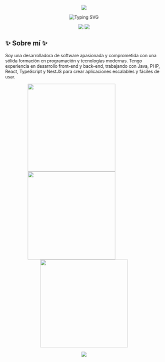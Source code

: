 <!-- Encabezado con imagen -->
<p align="center">
  <img src="https://capsule-render.vercel.app/api?type=waving&color=0:00c6ff,100:0072ff&height=200&section=header&text=⭐%20Hola!%20Soy%20Alicia%20Medina%20⭐&fontSize=40&fontColor=ffffff&animation=fadeIn" />
</p>

<!-- Frase introductoria animada centrada en azul, sin cortes -->
<p align="center">
  <img src="https://readme-typing-svg.demolab.com?font=Fira+Code&weight=700&size=24&pause=1000&color=1E3C72&center=true&vCenter=true&width=900&lines=%E2%AD%90+Desarrolladora+Fullstack+|+Amante+del+Codigo+Limpio+|+AI+%E2%AD%90" alt="Typing SVG" />
</p>

<!-- Bloques tipo div lado a lado -->
<p align="center">
  <img src="https://img.shields.io/badge/🌊-Construyendo%20experiencias%20digitales%20inteligentes-0072FF?style=for-the-badge" />
  <img src="https://img.shields.io/badge/✨-APASIONADA%20POR%20LA%20IA%20Y%20TECNOLOGÍA-1E3C72?style=for-the-badge" />
</p>

<h2>✨ Sobre mí ✨</h2>

<p>
Soy una desarrolladora de software apasionada y comprometida con una sólida formación en programación y tecnologías modernas. Tengo experiencia en desarrollo front-end y back-end, trabajando con Java, PHP, React, TypeScript y NestJS para crear aplicaciones escalables y fáciles de usar.
</p>

<p align="center">
  <img src="https://www.florclick.com/entradas_blog/calendario-de-flores-5f6bdc06188c5.jpg" width="280" style="margin-right:80px;" />
  <img src="https://www.florclick.com/entradas_blog/calendario-de-flores-5f6bdc06188c5.jpg" width="280" style="margin-right:80px;" />
  <img src="https://www.florclick.com/entradas_blog/calendario-de-flores-5f6bdc06188c5.jpg" width="280" />
</p>






<p align="center">
  <img src="https://capsule-render.vercel.app/api?type=waving&color=0:00c6ff,100:0072ff&height=100&section=footer"/>
</p>
